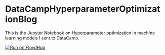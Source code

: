 # DataCampHyperparameterOptimizationBlog
This is the Jupyter Notebook on Hyperparameter optimization in machine learning models I sent to DataCamp.

[![Run on FloydHub](https://static.floydhub.com/button/button-small.svg)](https://floydhub.com/run)
